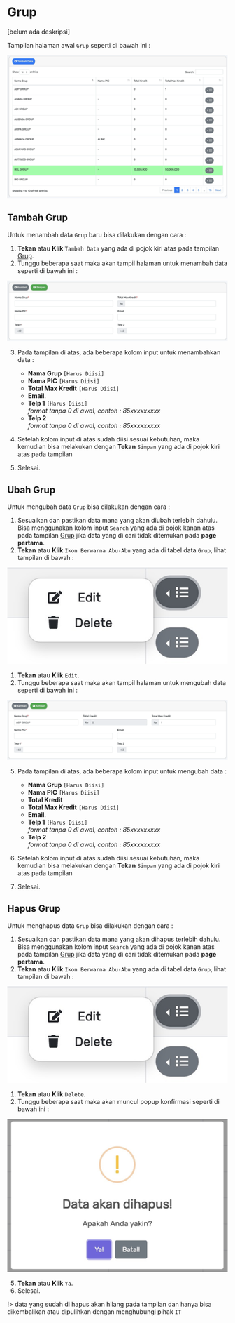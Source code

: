 # Grup

[belum ada deskripsi]

Tampilan halaman awal `Grup` seperti di bawah ini :

![grup](../../_media/grup.png)

## Tambah Grup

Untuk menambah data `Grup` baru bisa dilakukan dengan cara :

1. **Tekan** atau **Klik** `Tambah Data` yang ada di pojok kiri atas pada tampilan [Grup](#grup).
2. Tunggu beberapa saat maka akan tampil halaman untuk menambah data seperti di bawah ini :

![grup-tambah](../../_media/grup-add.png)

3. Pada tampilan di atas, ada beberapa kolom input untuk menambahkan data :

     - **Nama Grup** `[Harus Diisi]`
     - **Nama PIC** `[Harus Diisi]`
     - **Total Max Kredit** `[Harus Diisi]`
     - **Email**.<br>
     - **Telp 1** `[Harus Diisi]`<br>
        *format tanpa 0 di awal, contoh : 85xxxxxxxxx*
     - **Telp 2**<br>
        *format tanpa 0 di awal, contoh : 85xxxxxxxxx*

4. Setelah kolom input di atas sudah diisi sesuai kebutuhan, maka kemudian bisa melakukan dengan **Tekan** `Simpan` yang ada di pojok kiri atas pada tampilan
5. Selesai.

## Ubah Grup

Untuk mengubah data `Grup` bisa dilakukan dengan cara :

1. Sesuaikan dan pastikan data mana yang akan diubah terlebih dahulu. Bisa menggunakan kolom input `Search` yang ada di pojok kanan atas pada tampilan [Grup](#grup) jika data yang di cari tidak ditemukan pada **page pertama**.
2. **Tekan** atau **Klik** `Ikon Berwarna Abu-Abu` yang ada di tabel data `Grup`, lihat tampilan di bawah :

![grup-edit-delete-popup](../../_media/edit-delete-popup.png ":size=300")

1. **Tekan** atau **Klik** `Edit`.
2. Tunggu beberapa saat maka akan tampil halaman untuk mengubah data seperti di bawah ini :

![grup-ubah](../../_media/grup-edit.png)

5. Pada tampilan di atas, ada beberapa kolom input untuk mengubah data :

     - **Nama Grup** `[Harus Diisi]`
     - **Nama PIC** `[Harus Diisi]`
     - **Total Kredit**
     - **Total Max Kredit** `[Harus Diisi]`
     - **Email**.<br>
     - **Telp 1** `[Harus Diisi]`<br>
        *format tanpa 0 di awal, contoh : 85xxxxxxxxx*
     - **Telp 2**<br>
        *format tanpa 0 di awal, contoh : 85xxxxxxxxx*

6. Setelah kolom input di atas sudah diisi sesuai kebutuhan, maka kemudian bisa melakukan dengan **Tekan** `Simpan` yang ada di pojok kiri atas pada tampilan
7. Selesai.

## Hapus Grup

Untuk menghapus data `Grup` bisa dilakukan dengan cara :

1. Sesuaikan dan pastikan data mana yang akan dihapus terlebih dahulu. Bisa menggunakan kolom input `Search` yang ada di pojok kanan atas pada tampilan [Grup](#grup) jika data yang di cari tidak ditemukan pada **page pertama**.
2. **Tekan** atau **Klik** `Ikon Berwarna Abu-Abu` yang ada di tabel data `Grup`, lihat tampilan di bawah :

![grup-edit-delete-popup](../../_media/edit-delete-popup.png ":size=300")

1. **Tekan** atau **Klik** `Delete`.
2. Tunggu beberapa saat maka akan muncul popup konfirmasi seperti di bawah ini :

![grup-hapus](../../_media/delete-popup.png ":size=600")

5. **Tekan** atau **Klik** `Ya`.
6. Selesai.

!> data yang sudah di hapus akan hilang pada tampilan dan hanya bisa dikembalikan atau dipulihkan dengan menghubungi pihak `IT`
